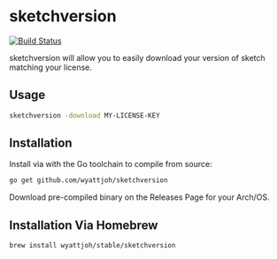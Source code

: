 # sketchversion

[![Build Status](https://travis-ci.org/wyattjoh/sketchversion.svg?branch=master)](https://travis-ci.org/wyattjoh/sketchversion)

sketchversion will allow you to easily download your version of sketch matching
your license.

## Usage

```bash
sketchversion -download MY-LICENSE-KEY
```

## Installation

Install via with the Go toolchain to compile from source:

```bash
go get github.com/wyattjoh/sketchversion
```

Download pre-compiled binary on the Releases Page for your Arch/OS.

## Installation Via Homebrew

```bash
brew install wyattjoh/stable/sketchversion
```
